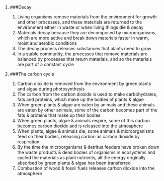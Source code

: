 1. ###Decay

    1. Living organisms remove materials from the environment for growth and other processes, and these materials are returned to the environment either in waste or when living things die & decay
    2. Materials decay because they are decomposed by microorganisms, which are more active and break down materials faster in warm, moist and aerobic conditions
    3. The decay process releases substances that plants need to grow
    4. In a stable community, the processes that remove materials are balanced by processes that return materials, and so the materials are part of a constant cycle
2. ###The carbon cycle

    1. Carbon dioxide is removed from the environment by green plants and algae during photosynthesis
    2. The carbon from the carbon dioxide is used to make carbohydrates, fats and proteins, which make up the bodies of plants & algae
    3. When green plants & algae are eaten by animals and these animals are eaten by other animals, some of the carbon becomes part of the fats & proteins that make up their bodies
    4. When green plants, algae & animals respire, some of this carbon becomes carbon dioxide and is released into the atmosphere
    6. When plants, algae & animals die, some animals & microorganisms feed on their bodies, releasing carbon as carbon dioxide by respiration
    7. By the time the microorganisms & detritus feeders have broken down the waste products & dead bodies of organisms in ecosystems and cycled the materials as plant nutrients, all the energy originally absorbed by green plants & algae has been transferred
    8. Combustion of wood & fossil fuels releases carbon dioxide into the atmosphere
